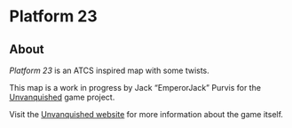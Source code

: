 Platform 23
===========


About
-----

_Platform 23_ is an ATCS inspired map with some twists.

This map is a work in progress by Jack “EmperorJack” Purvis for the [Unvanquished](https://unvanquished.net) game project. 

Visit the [Unvanquished website](https://unvanquished.net/) for more information about the game itself.
